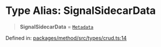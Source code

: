 # Type Alias: SignalSidecarData

> **SignalSidecarData** = [`Metadata`](Metadata.md)

Defined in: [packages/method/src/types/crud.ts:14](https://github.com/dcdpr/did-btcr2-js/blob/4a717493e735221d072999f212891939f4de3f23/packages/method/src/types/crud.ts#L14)
